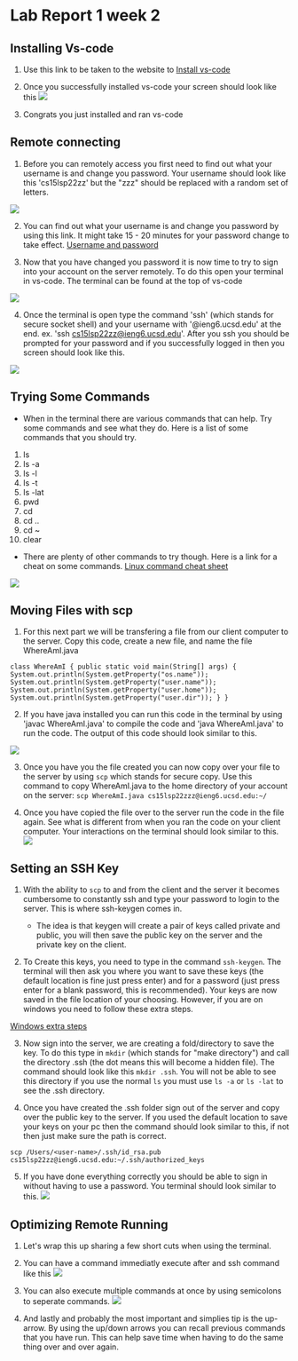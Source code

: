 # Lab Report 1 week 2

## Installing Vs-code

1. Use this link to be taken to the website to [Install vs-code](https://code.visualstudio.com/)

2. Once you successfully installed vs-code your screen should look like this ![](Captures/Lab-reports/lab-report-1-week-2/Capture1.PNG)

3. Congrats you just installed and ran vs-code

## Remote connecting

1. Before you can remotely access you first need to find out what your username is and change you password. Your username should look like this 'cs15lsp22zz' but the "zzz" should be replaced with a random set of letters.

![](Captures/Lab-reports/lab-report-1-week-2/Capture2.PNG)

2. You can find out what your username is and change you password by using this link. It might take 15 - 20 minutes for your password change to take effect. [Username and password](https://sdacs.ucsd.edu/cgi-bin/alloc-query) 

3. Now that you have changed you password it is now time to try to sign into your account on the server remotely. To do this open your terminal in vs-code. The terminal can be found at the top of vs-code

![](Captures/Lab-reports/lab-report-1-week-2/Capture3.PNG)

4. Once the terminal is open type the command 'ssh' (which stands for secure socket shell) and your username with '@ieng6.ucsd.edu' at the end. ex. 'ssh cs15lsp22zz@ieng6.ucsd.edu'. After you ssh you should be prompted for your password and if you successfully logged in then you screen should look like this.

![](Captures/Lab-reports/lab-report-1-week-2/Capture4.PNG)

## Trying Some Commands

- When in the terminal there are various commands that can help. Try some commands and see what they do. Here is a list of some commands that you should try.

1. ls
2. ls -a
3. ls -l
4. ls -t
5. ls -lat
6. pwd
7. cd 
8. cd ..
9. cd ~
10. clear

- There are plenty of other commands to try though. Here is a link for a cheat on some commands. [Linux command cheat sheet](https://linuxconfig.org/linux-commands-cheat-sheet)

![](Captures/Lab-reports/lab-report-1-week-2/Capture5.PNG)

## Moving Files with scp

1. For this next part we will be transfering a file from our client computer to the server. Copy this code, create a new file, and name the file WhereAmI.java

`class WhereAmI {
    public static void main(String[] args) {
        System.out.println(System.getProperty("os.name"));
        System.out.println(System.getProperty("user.name"));
        System.out.println(System.getProperty("user.home"));
        System.out.println(System.getProperty("user.dir"));
    }
}`

2. If you have java installed you can run this code in the terminal by using 'javac WhereAmI.java' to compile the code and 'java WhereAmI.java' to run the code. The output of this code should look similar to this.

![](Captures/Lab-reports/lab-report-1-week-2/Capture6.PNG)

3. Once you have you the file created you can now copy over your file to the server by using `scp` which stands for secure copy. Use this command to copy WhereAmI.java to the home directory of your account on the server: `scp WhereAmI.java cs15lsp22zzz@ieng6.ucsd.edu:~/`

4. Once you have copied the file over to the server run the code in the file again. See what is different from when you ran the code on your client computer. Your interactions on the terminal should look similar to this. ![](Captures/Lab-reports/lab-report-1-week-2/Capture7.PNG)

## Setting an SSH Key

1. With the ability to `scp` to and from the client and the server it becomes cumbersome to constantly ssh and type your password to login to the server. This is where ssh-keygen comes in.
    - The idea is that keygen will create a pair of keys called private and public, you will then save the public key on the server and the private key on the client. 

2. To Create this keys, you need to type in the command `ssh-keygen`. The terminal will then ask you where you want to save these keys (the default location is fine just press enter) and for a password (just press enter for a blank password, this is recommended). Your keys are now saved in the file location of your choosing. However, if you are on windows you need to follow these extra steps. 

[Windows extra steps](https://docs.microsoft.com/en-us/windows-server/administration/openssh/openssh_keymanagement#user-key-generation)

3. Now sign into the server, we are creating a fold/directory to save the key. To do this type in `mkdir` (which stands for "make directory") and call the directory .ssh (the dot means this will become a hidden file). The command should look like this `mkdir .ssh`. You will not be able to see this directory if you use the normal `ls` you must use `ls -a` or `ls -lat` to see the .ssh directory.

4. Once you have created the .ssh folder sign out of the server and copy over the public key to the server. If you used the default location to save your keys on your pc then the command should look similar to this, if not then just make sure the path is correct. 

`scp /Users/<user-name>/.ssh/id_rsa.pub
cs15lsp22zz@ieng6.ucsd.edu:~/.ssh/authorized_keys`

5. If you have done everything correctly you should be able to sign in without having to use a password. You terminal should look similar to this. ![](Captures/Lab-reports/lab-report-1-week-2/Capture8.PNG)

## Optimizing Remote Running

1. Let's wrap this up sharing a few short cuts when using the terminal.

2. You can have a command immediatly execute after and ssh command like this ![](Captures/Lab-reports/lab-report-1-week-2/Capture9.PNG)

3. You can also execute multiple commands at once by using semicolons to seperate commands. ![](Captures/Lab-reports/lab-report-1-week-2/Capture10.PNG)

4. And lastly and probably the most important and simplies tip is the up-arrow. By using the up/down arrows you can recall previous commands that you have run. This can help save time when having to do the same thing over and over again. 
